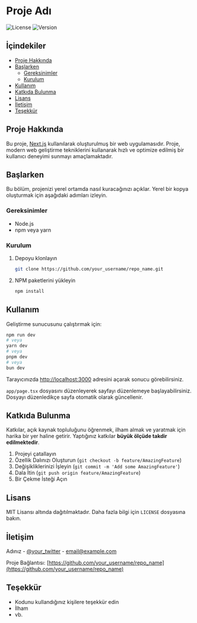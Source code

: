 # Proje Adı

![License](https://img.shields.io/badge/license-MIT-blue.svg)
![Version](https://img.shields.io/badge/version-1.0.0-green.svg)

## İçindekiler

- [Proje Hakkında](#proje-hakkında)
- [Başlarken](#başlarken)
  - [Gereksinimler](#gereksinimler)
  - [Kurulum](#kurulum)
- [Kullanım](#kullanım)
- [Katkıda Bulunma](#katkıda-bulunma)
- [Lisans](#lisans)
- [İletişim](#iletişim)
- [Teşekkür](#teşekkür)

## Proje Hakkında

Bu proje, [Next.js](https://nextjs.org) kullanılarak oluşturulmuş bir web uygulamasıdır. Proje, modern web geliştirme tekniklerini kullanarak hızlı ve optimize edilmiş bir kullanıcı deneyimi sunmayı amaçlamaktadır.

## Başlarken

Bu bölüm, projenizi yerel ortamda nasıl kuracağınızı açıklar. Yerel bir kopya oluşturmak için aşağıdaki adımları izleyin.

### Gereksinimler

- Node.js
- npm veya yarn

### Kurulum

1. Depoyu klonlayın
   ```bash
   git clone https://github.com/your_username/repo_name.git
   ```
2. NPM paketlerini yükleyin
   ```bash
   npm install
   ```

## Kullanım

Geliştirme sunucusunu çalıştırmak için:

```bash
npm run dev
# veya
yarn dev
# veya
pnpm dev
# veya
bun dev
```

Tarayıcınızda [http://localhost:3000](http://localhost:3000) adresini açarak sonucu görebilirsiniz.

`app/page.tsx` dosyasını düzenleyerek sayfayı düzenlemeye başlayabilirsiniz. Dosyayı düzenledikçe sayfa otomatik olarak güncellenir.

## Katkıda Bulunma

Katkılar, açık kaynak topluluğunu öğrenmek, ilham almak ve yaratmak için harika bir yer haline getirir. Yaptığınız katkılar **büyük ölçüde takdir edilmektedir**.

1. Projeyi çatallayın
2. Özellik Dalınızı Oluşturun (`git checkout -b feature/AmazingFeature`)
3. Değişikliklerinizi İşleyin (`git commit -m 'Add some AmazingFeature'`)
4. Dala İtin (`git push origin feature/AmazingFeature`)
5. Bir Çekme İsteği Açın

## Lisans

MIT Lisansı altında dağıtılmaktadır. Daha fazla bilgi için `LICENSE` dosyasına bakın.

## İletişim

Adınız - [@your_twitter](https://twitter.com/your_twitter) - email@example.com

Proje Bağlantısı: [https://github.com/your_username/repo_name](https://github.com/your_username/repo_name)

## Teşekkür

- Kodunu kullandığınız kişilere teşekkür edin
- İlham
- vb.
